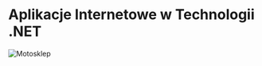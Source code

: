 # Aplikacje Internetowe w Technologii .NET

![Motosklep](https://user-images.githubusercontent.com/12998256/96035534-6db40e80-0e63-11eb-87ad-cf6c9e9e090b.png)
